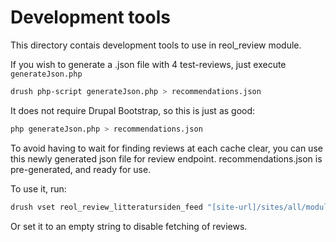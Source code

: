 Development tools
=================

This directory contais development tools to use in reol_review module.

If you wish to generate a .json file with 4 test-reviews, just execute `generateJson.php`

```bash
drush php-script generateJson.php > recommendations.json
```

It does not require Drupal Bootstrap, so this is just as good:
```bash
php generateJson.php > recommendations.json
```

To avoid having to wait for finding reviews at each cache clear, you can use this newly generated json file for review endpoint.
recommendations.json is pre-generated, and ready for use.

To use it, run:

```bash
drush vset reol_review_litteratursiden_feed "[site-url]/sites/all/modules/reol_review/development/recommendations.json"
```

Or set it to an empty string to disable fetching of reviews.
